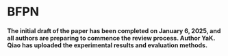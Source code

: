 # BFPN
#### The initial draft of the paper has been completed on January 6, 2025, and all authors are preparing to commence the review process. Author YaK. Qiao has uploaded the experimental results and evaluation methods.
